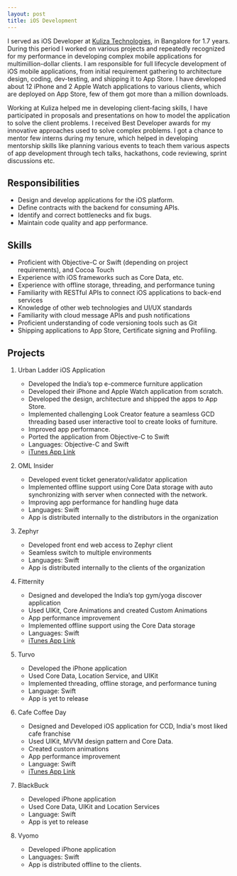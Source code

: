 ```yaml
---
layout: post
title: iOS Development
---
```


I served as iOS Developer at [Kuliza Technologies](https://kuliza.com), in Bangalore for 1.7 years. During this period I worked on various projects and repeatedly recognized for my performance in developing complex mobile applications for multimillion-dollar clients. I am responsible for full lifecycle development of iOS mobile applications, from initial requirement gathering to architecture design, coding, dev-testing, and shipping it to App Store. I have developed about 12 iPhone and 2 Apple Watch applications to various clients, which are deployed on App Store, few of them got more than a million downloads. 

Working at Kuliza helped me in developing client-facing skills, I have participated in proposals and presentations on how to model the application to solve the client problems. I received Best Developer awards for my innovative approaches used to solve complex problems. I got a chance to mentor few interns during my tenure, which helped in developing mentorship skills like planning various events to teach them various aspects of app development through tech talks, hackathons, code reviewing, sprint discussions etc. 

## Responsibilities 
- Design and develop applications for the iOS platform.
- Define contracts with the backend for consuming APIs.
- Identify and correct bottlenecks and fix bugs.
- Maintain code quality and app performance.

## Skills
- Proficient with Objective-C or Swift (depending on project requirements), and Cocoa Touch
- Experience with iOS frameworks such as Core Data, etc.
- Experience with offline storage, threading, and performance tuning
- Familiarity with RESTful APIs to connect iOS applications to back-end services
- Knowledge of other web technologies and UI/UX standards
- Familiarity with cloud message APIs and push notifications
- Proficient understanding of code versioning tools such as Git
- Shipping applications to App Store, Certificate signing and Profiling.  

## Projects
1. Urban Ladder iOS Application
	- Developed the India’s top e-commerce furniture application
	- Developed their iPhone and Apple Watch application from scratch.
	- Developed the design, architecture and shipped the apps to App Store.
	- Implemented challenging Look Creator feature a seamless GCD threading based user interactive tool to create looks of furniture.
	- Improved app performance.
	- Ported the application from Objective-C to Swift
	- Languages: Objective-C and Swift
	- [iTunes App Link](https://itunes.apple.com/in/app/urban-ladder/id959886087?mt=8)
2. OML Insider
	* Developed event ticket generator/validator application
	* Implemented offline support using Core Data storage with auto synchronizing with server when connected with the network.
	* Improving app performance for handling huge data
	* Languages: Swift
	* App is distributed internally to the distributors in the organization

3. Zephyr
	* Developed front end web access to Zephyr client
	* Seamless switch to multiple environments
	* Languages: Swift
	* App is distributed internally to the clients of the organization

4. Fitternity
	- Designed and developed the India’s top gym/yoga discover application
	- Used UIKit, Core Animations and created Custom Animations
	- App performance improvement
	- Implemented offline support using the Core Data storage
	- Languages: Swift
	- [iTunes App Link](https://itunes.apple.com/in/app/fitternity/id1079862968?mt=8)

5. Turvo
	- Developed the iPhone application
	- Used Core Data, Location Service, and UIKit
	- Implemented threading, offline storage, and performance tuning
	* Language: Swift
	* App is yet to release

6. Cafe Coffee Day
	- Designed and Developed iOS application for CCD, India's most liked cafe franchise
	- Used UIKit, MVVM design pattern and Core Data.
	- Created custom animations
	- App performance improvement
	* Language: Swift
	* [iTunes App Link](https://itunes.apple.com/in/app/cafe-coffee-day/id1123594528?mt=8)

7. BlackBuck
	* Developed iPhone application 
	* Used Core Data, UIKit and Location Services
	* Language: Swift
	* App is yet to release

8. Vyomo
	* Developed iPhone application 
	* Languages: Swift
	* App is distributed offline to the clients. 


